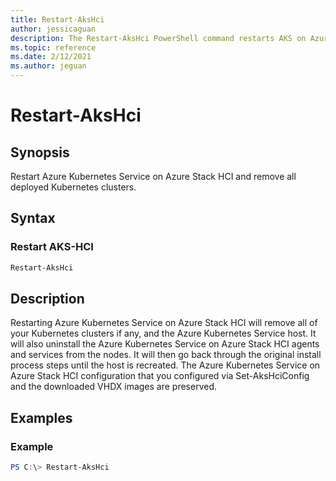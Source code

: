 ```yaml
---
title: Restart-AksHci
author: jessicaguan
description: The Restart-AksHci PowerShell command restarts AKS on Azure Stack HCI and removes all deployed Kubernetes clusters.
ms.topic: reference
ms.date: 2/12/2021
ms.author: jeguan
---
```


# Restart-AksHci

## Synopsis
Restart Azure Kubernetes Service on Azure Stack HCI and remove all deployed Kubernetes clusters.

## Syntax

### Restart AKS-HCI
```powershell
Restart-AksHci
```

## Description
Restarting Azure Kubernetes Service on Azure Stack HCI will remove all of your Kubernetes clusters if any, and the Azure Kubernetes Service host. It will also uninstall the Azure Kubernetes Service on Azure Stack HCI agents and services from the nodes. It will then go back through the original install process steps until the host is recreated. The Azure Kubernetes Service on Azure Stack HCI configuration that you configured via Set-AksHciConfig and the downloaded VHDX images are preserved.

## Examples

### Example
```powershell
PS C:\> Restart-AksHci
```
